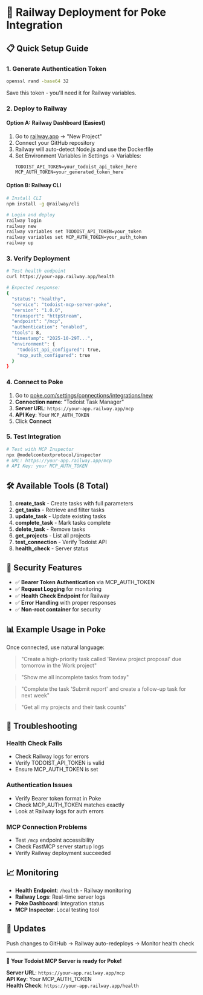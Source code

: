 # 🚀 Railway Deployment for Poke Integration

## 📋 Quick Setup Guide

### 1. Generate Authentication Token
```bash
openssl rand -base64 32
```
Save this token - you'll need it for Railway variables.

### 2. Deploy to Railway

#### Option A: Railway Dashboard (Easiest)
1. Go to [railway.app](https://railway.app) → "New Project"
2. Connect your GitHub repository
3. Railway will auto-detect Node.js and use the Dockerfile
4. Set Environment Variables in Settings → Variables:
   ```
   TODOIST_API_TOKEN=your_todoist_api_token_here
   MCP_AUTH_TOKEN=your_generated_token_here
   ```

#### Option B: Railway CLI
```bash
# Install CLI
npm install -g @railway/cli

# Login and deploy
railway login
railway new
railway variables set TODOIST_API_TOKEN=your_token
railway variables set MCP_AUTH_TOKEN=your_auth_token
railway up
```

### 3. Verify Deployment
```bash
# Test health endpoint
curl https://your-app.railway.app/health

# Expected response:
{
  "status": "healthy",
  "service": "todoist-mcp-server-poke",
  "version": "1.0.0",
  "transport": "httpStream",
  "endpoint": "/mcp",
  "authentication": "enabled",
  "tools": 8,
  "timestamp": "2025-10-29T...",
  "environment": {
    "todoist_api_configured": true,
    "mcp_auth_configured": true
  }
}
```

### 4. Connect to Poke
1. Go to [poke.com/settings/connections/integrations/new](https://poke.com/settings/connections/integrations/new)
2. **Connection name**: "Todoist Task Manager"
3. **Server URL**: `https://your-app.railway.app/mcp`
4. **API Key**: Your `MCP_AUTH_TOKEN`
5. Click **Connect**

### 5. Test Integration
```bash
# Test with MCP Inspector
npx @modelcontextprotocol/inspector
# URL: https://your-app.railway.app/mcp
# API Key: your MCP_AUTH_TOKEN
```

## 🛠️ Available Tools (8 Total)

1. **create_task** - Create tasks with full parameters
2. **get_tasks** - Retrieve and filter tasks  
3. **update_task** - Update existing tasks
4. **complete_task** - Mark tasks complete
5. **delete_task** - Remove tasks
6. **get_projects** - List all projects
7. **test_connection** - Verify Todoist API
8. **health_check** - Server status

## 🔐 Security Features

- ✅ **Bearer Token Authentication** via MCP_AUTH_TOKEN
- ✅ **Request Logging** for monitoring
- ✅ **Health Check Endpoint** for Railway
- ✅ **Error Handling** with proper responses
- ✅ **Non-root container** for security

## 📊 Example Usage in Poke

Once connected, use natural language:

> "Create a high-priority task called 'Review project proposal' due tomorrow in the Work project"

> "Show me all incomplete tasks from today"

> "Complete the task 'Submit report' and create a follow-up task for next week"

> "Get all my projects and their task counts"

## 🐛 Troubleshooting

### Health Check Fails
- Check Railway logs for errors
- Verify TODOIST_API_TOKEN is valid
- Ensure MCP_AUTH_TOKEN is set

### Authentication Issues  
- Verify Bearer token format in Poke
- Check MCP_AUTH_TOKEN matches exactly
- Look at Railway logs for auth errors

### MCP Connection Problems
- Test `/mcp` endpoint accessibility
- Check FastMCP server startup logs
- Verify Railway deployment succeeded

## 📈 Monitoring

- **Health Endpoint**: `/health` - Railway monitoring
- **Railway Logs**: Real-time server logs  
- **Poke Dashboard**: Integration status
- **MCP Inspector**: Local testing tool

## 🔄 Updates

Push changes to GitHub → Railway auto-redeploys → Monitor health check

---

**🎉 Your Todoist MCP Server is ready for Poke!**

**Server URL**: `https://your-app.railway.app/mcp`  
**API Key**: Your MCP_AUTH_TOKEN  
**Health Check**: `https://your-app.railway.app/health`
